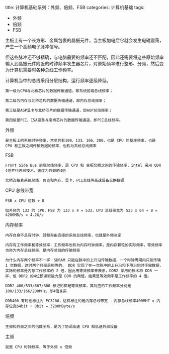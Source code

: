 title: 计算机基础系列：外频、倍频、FSB
categories: 计算机基础
tags: 
  - 外频
  - 倍频
  - FSB

主板上有一个长方形、金属包裹的晶振元件，当主板加电后它就会发生电磁震荡，产生一个高频电子脉冲信号。

<!--more-->

但这些脉冲还不够精确，与电脑需要的频率还不匹配，因此还需要将这些原始频率输入到晶振元件附近的时钟频率发生器芯片，对原始频率进行整形、分频，然后变为计算机需要时各种总线工作频率。

计算机当中的总线采用分层结构，运行频率逐级降低。

    第一级为CPU与北桥芯片的数据传输通道，即系统前端总线频率；

    第二级为内存与北桥芯片的数据传输通道，即内存总线频率；

    第三级是AGP显卡与北桥芯片的数据传输通道，即AGP总线频率；

    第四级是PCI、ISA设备与南桥芯片的数据传输通道，即PCI总线频率。

外频

    是主板上的系统时钟频率，常见的有100、133、166、200，也是 CPU 的基准频率，也是 CPU 和主板之间传输数据的频率，也称为系统总线频率

FSB

    Front Side Bus 前端总线频率，是 CPU 和 主板北桥之间的传输频率，intel 采用 QDR 4倍并行总线技术，速度为外频的4倍
    
    北桥连接着系统总线，负责和内存、显卡、PCI总线等高速设备交换数据

CPU 总线带宽

    FSB x CPU 位数 ÷ 8

    如外频为 133 的 CPU，FSB 为 133 x 4 = 533，CPU 总线带宽为 533 x 64 ÷ 8 = 4200MB/s = 4.2G/s

内存频率

    内存自身不具有时钟，其频率由连接的系统总线频率，也就是外频决定

    内存有工作频率和等效频率，工作频率也称为内存时钟频率，是内存颗粒的实际频率，等效频率也称为内存总线频率，是内存总线的传输频率
    
    为什么内存两个频率不一样：SDRAM 只能在脉冲的上升沿传输数据，一个时钟周期内只能传输 1 次数据，这时两个频率是相等的， DDR 实现了在一次脉冲的上升沿和下降沿同时传输数据，实际的频率是内存工作频率的 2 倍，因此用等效频率来表示，DDR2 采用的技术和 DDR 一样，但 DDR2 的4位预读取能力是 DDR 的两倍，结果是等效频率是工作频率的 4 倍。

    DDR2 400/533/667/800 标记的都是等效频率，其对应的工作频率分别是 100/133/166/200MHz，即4倍关系

    DDR400 有时也标注为 PC3200，这样标注的是内存总线带宽 ：内存总线频率400MHZ x 内存位宽64bit ÷ 8bit = 3200MByte/s

倍频

    主频和外频之间的倍数关系，是为了协调高速 CPU 和低速外部设备

主频

    就是 CPU 时钟频率，等于外频 x 倍频

